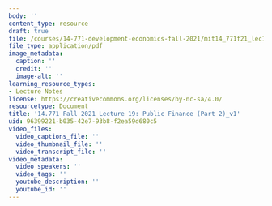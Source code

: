 ```yaml
---
body: ''
content_type: resource
draft: true
file: /courses/14-771-development-economics-fall-2021/mit14_771f21_lec19_pf2.pdf
file_type: application/pdf
image_metadata:
  caption: ''
  credit: ''
  image-alt: ''
learning_resource_types:
- Lecture Notes
license: https://creativecommons.org/licenses/by-nc-sa/4.0/
resourcetype: Document
title: '14.771 Fall 2021 Lecture 19: Public Finance (Part 2)_v1'
uid: 96399221-b035-42e7-93b8-f2ea59d680c5
video_files:
  video_captions_file: ''
  video_thumbnail_file: ''
  video_transcript_file: ''
video_metadata:
  video_speakers: ''
  video_tags: ''
  youtube_description: ''
  youtube_id: ''
---
```

